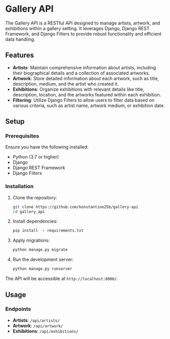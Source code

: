 # Gallery API

The Gallery API is a RESTful API designed to manage artists, artwork, and exhibitions within a gallery setting. It leverages Django, Django REST Framework, and Django Filters to provide robust functionality and efficient data handling.

## Features

- **Artists**: Maintain comprehensive information about artists, including their biographical details and a collection of associated artworks.
- **Artwork**: Store detailed information about each artwork, such as title, description, medium, and the artist who created it.
- **Exhibitions**: Organize exhibitions with relevant details like title, description, location, and the artworks featured within each exhibition.
- **Filtering**: Utilize Django Filters to allow users to filter data based on various criteria, such as artist name, artwork medium, or exhibition date.

## Setup

### Prerequisites

Ensure you have the following installed:

- Python (3.7 or higher)
- Django
- Django REST Framework
- Django Filters

### Installation

1. Clone the repository:

    ```bash
    git clone https://github.com/konstantine25b/gallery-api
    cd gallery_api
    ```

2. Install dependencies:

    ```bash
    pip install -r requirements.txt
    ```

3. Apply migrations:

    ```bash
    python manage.py migrate
    ```

4. Run the development server:

    ```bash
    python manage.py runserver
    ```

The API will be accessible at `http://localhost:8000/`.

## Usage

### Endpoints

- **Artists**: `/api/artists/`
- **Artwork**: `/api/artwork/`
- **Exhibitions**: `/api/exhibitions/`
